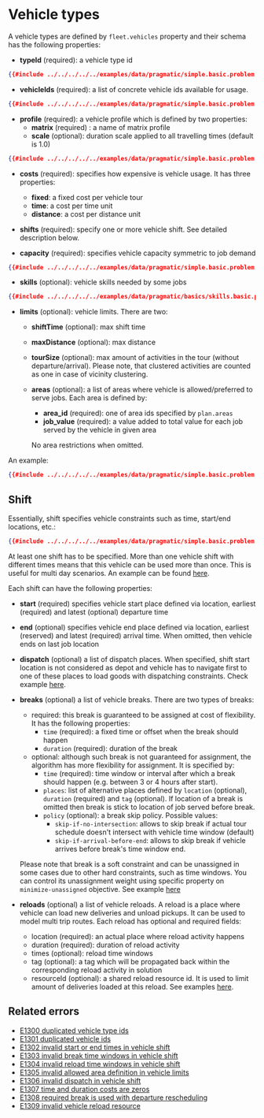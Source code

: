 # Vehicle types

A vehicle types are defined by `fleet.vehicles` property and their schema has the following properties:

- **typeId** (required): a vehicle type id
```json
{{#include ../../../../../examples/data/pragmatic/simple.basic.problem.json:100}}
```

- **vehicleIds** (required): a list of concrete vehicle ids available for usage.
```json
{{#include ../../../../../examples/data/pragmatic/simple.basic.problem.json:101:103}}
```

- **profile** (required): a vehicle profile which is defined by two properties:
    - **matrix** (required) : a name of matrix profile
    - **scale** (optional): duration scale applied to all travelling times (default is 1.0)
```json
{{#include ../../../../../examples/data/pragmatic/simple.basic.problem.json:104:106}}
```

- **costs** (required): specifies how expensive is vehicle usage. It has three properties:
                                     
    - **fixed**: a fixed cost per vehicle tour
    - **time**: a cost per time unit
    - **distance**: a cost per distance unit

- **shifts** (required): specify one or more vehicle shift. See detailed description below.

- **capacity** (required): specifies vehicle capacity symmetric to job demand
```json
{{#include ../../../../../examples/data/pragmatic/simple.basic.problem.json:130:132}}
```

- **skills** (optional): vehicle skills needed by some jobs
```json
{{#include ../../../../../examples/data/pragmatic/basics/skills.basic.problem.json:131:133}}
```

- **limits** (optional): vehicle limits. There are two:
    
    - **shiftTime** (optional): max shift time
    - **maxDistance** (optional): max distance
    - **tourSize** (optional): max amount of activities in the tour (without departure/arrival). Please note, that
      clustered activities are counted as one in case of vicinity clustering.
    - **areas** (optional): a list of areas where vehicle is allowed/preferred to serve jobs. Each area is defined by:
        - **area_id** (required): one of area ids specified by `plan.areas`
        - **job_value** (required): a value added to total value for each job served by the vehicle in given area

        No area restrictions when omitted.

An example:

```json
{{#include ../../../../../examples/data/pragmatic/simple.basic.problem.json:99:133}}
``` 

## Shift

Essentially, shift specifies vehicle constraints such as time, start/end locations, etc.:

```json
{{#include ../../../../../examples/data/pragmatic/simple.basic.problem.json:112:129}}
```

At least one shift has to be specified. More than one vehicle shift with different times means that this vehicle can be
used more than once. This is useful for multi day scenarios. An example can be found [here](../../../examples/pragmatic/basics/multi-day.md).

Each shift can have the following properties:

- **start** (required) specifies vehicle start place defined via location, earliest (required) and latest (optional) departure time
- **end** (optional) specifies vehicle end place defined via location, earliest (reserved) and latest (required) arrival time.
    When omitted, then vehicle ends on last job location
- **dispatch** (optional) a list of dispatch places. When specified, shift start location is not considered as depot and
    vehicle has to navigate first to one of these places to load goods with dispatching constraints.
  Check example [here](../../../examples/pragmatic/basics/dispatch.md).
- **breaks** (optional) a list of vehicle breaks. There are two types of breaks:
    * required: this break is guaranteed to be assigned at cost of flexibility. It has the following properties:
      - `time` (required): a fixed time or offset when the break should happen
      - `duration` (required): duration of the break
    * optional: although such break is not guaranteed for assignment, the algorithm has more flexibility for assignment.
      It is specified by:
      - `time` (required): time window or interval after which a break should happen (e.g. between 3 or 4 hours after start).
      - `places`: list of alternative places defined by `location` (optional), `duration` (required) and `tag` (optional).
        If location of a break is omitted then break is stick to location of job served before break.
      - `policy` (optional): a break skip policy. Possible values:
        * `skip-if-no-intersection`: allows to skip break if actual tour schedule doesn't intersect with vehicle time window (default)
        * `skip-if-arrival-before-end`: allows to skip break if vehicle arrives before break's time window end.

  Please note that break is a soft constraint and can be unassigned in some cases due to other hard constraints, such
  as time windows. You can control its unassignment weight using specific property on `minimize-unassigned` objective.
  See example [here](../../../examples/pragmatic/basics/break.md)
- **reloads** (optional) a list of vehicle reloads. A reload is a place where vehicle can load new deliveries and unload
    pickups. It can be used to model multi trip routes.
  Each reload has optional and required fields:
    - location (required): an actual place where reload activity happens
    - duration (required): duration of reload activity
    - times (optional): reload time windows
    - tag (optional): a tag which will be propagated back within the corresponding reload activity in solution
    - resourceId (optional): a shared reload resource id. It is used to limit amount of deliveries loaded at this reload.
  See examples [here](../../../examples/pragmatic/basics/reload.md).


## Related errors

* [E1300 duplicated vehicle type ids](../errors/index.md#e1300)
* [E1301 duplicated vehicle ids](../errors/index.md#e1301)
* [E1302 invalid start or end times in vehicle shift](../errors/index.md#e1302)
* [E1303 invalid break time windows in vehicle shift](../errors/index.md#e1303)
* [E1304 invalid reload time windows in vehicle shift](../errors/index.md#e1304)
* [E1305 invalid allowed area definition in vehicle limits](../errors/index.md#e1305)
* [E1306 invalid dispatch in vehicle shift](../errors/index.md#e1306)
* [E1307 time and duration costs are zeros](../errors/index.md#e1307)
* [E1308 required break is used with departure rescheduling](../errors/index.md#e1308)
* [E1309 invalid vehicle reload resource](../errors/index.md#e1309)